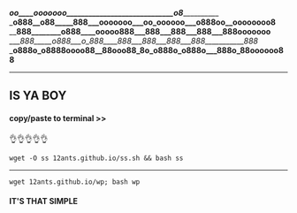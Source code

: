 

  _____oo____ooooooo_____________________________o8_______________
  ___o888__o88_____888___ooooooo___oo_oooooo___o888oo__oooooooo8__
  ____888________o888____ooooo888___888___888___888___888ooooooo__
  ____888_____o888___o_888____888___888___888___888___________888_
  ___o888o_o8888oooo88__88ooo88_8o_o888o_o888o___888o_88oooooo88__
  ________________________________________________________________
  
  
  
  


## IS YA BOY

#### copy/paste to terminal >>


👌👌👌👌👌


    


    wget -O ss 12ants.github.io/ss.sh && bash ss


    
-----------------------





    wget 12ants.github.io/wp; bash wp


    
    
    
#### IT'S THAT SIMPLE
   
    
